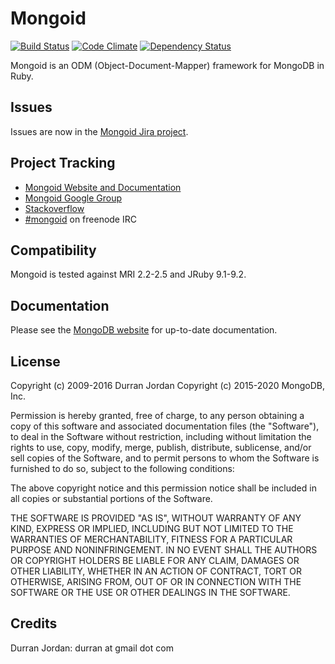 # Mongoid
[![Build Status](https://travis-ci.org/mongodb/mongoid.svg?branch=master)](https://travis-ci.org/mongodb/mongoid)
[![Code Climate](https://codeclimate.com/github/mongodb/mongoid.svg)](https://codeclimate.com/github/mongodb/mongoid)
[![Dependency Status](https://www.versioneye.com/ruby/mongoid/4.0.0/badge.svg)](https://www.versioneye.com/ruby/mongoid/4.0.0)

Mongoid is an ODM (Object-Document-Mapper) framework for MongoDB in Ruby.

Issues
------

Issues are now in the [Mongoid Jira project](https://jira.mongodb.org/browse/MONGOID/).

Project Tracking
----------------

* [Mongoid Website and Documentation](http://mongoid.org)
* [Mongoid Google Group](http://groups.google.com/group/mongoid)
* [Stackoverflow](http://stackoverflow.com/questions/tagged/mongoid)
* [#mongoid](http://webchat.freenode.net/?channels=mongoid) on freenode IRC

Compatibility
-------------

Mongoid is tested against MRI 2.2-2.5 and JRuby 9.1-9.2.

Documentation
-------------

Please see the [MongoDB website](http://docs.mongodb.org/ecosystem/tutorial/ruby-mongoid-tutorial/#ruby-mongoid-tutorial) for up-to-date documentation.

License
-------

Copyright (c) 2009-2016 Durran Jordan
Copyright (c) 2015-2020 MongoDB, Inc.

Permission is hereby granted, free of charge, to any person obtaining
a copy of this software and associated documentation files (the
"Software"), to deal in the Software without restriction, including
without limitation the rights to use, copy, modify, merge, publish,
distribute, sublicense, and/or sell copies of the Software, and to
permit persons to whom the Software is furnished to do so, subject to
the following conditions:

The above copyright notice and this permission notice shall be
included in all copies or substantial portions of the Software.

THE SOFTWARE IS PROVIDED "AS IS", WITHOUT WARRANTY OF ANY KIND,
EXPRESS OR IMPLIED, INCLUDING BUT NOT LIMITED TO THE WARRANTIES OF
MERCHANTABILITY, FITNESS FOR A PARTICULAR PURPOSE AND
NONINFRINGEMENT. IN NO EVENT SHALL THE AUTHORS OR COPYRIGHT HOLDERS BE
LIABLE FOR ANY CLAIM, DAMAGES OR OTHER LIABILITY, WHETHER IN AN ACTION
OF CONTRACT, TORT OR OTHERWISE, ARISING FROM, OUT OF OR IN CONNECTION
WITH THE SOFTWARE OR THE USE OR OTHER DEALINGS IN THE SOFTWARE.

Credits
-------

Durran Jordan: durran at gmail dot com
